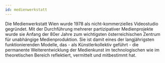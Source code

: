 ```yaml
---
id: medienwerkstatt
---
```


Die Medienwerkstatt Wien wurde 1978 als nicht-kommerzielles Videostudio gegründet. Mit der Durchführung mehrerer partizipativer Medienprojekte wurde sie Anfang der 80er Jahre zum wichtigsten österreichischen Zentrum für unabhängige Medienproduktion. Sie ist damit eines der langjährigsten funktionierenden Modelle, das - als Künstlerkollektiv geführt - die permanente Weiterentwicklung der Medienkunst im technologischen wie im theoretischen Bereich reflektiert, vermittelt und mitbestimmt hat. 